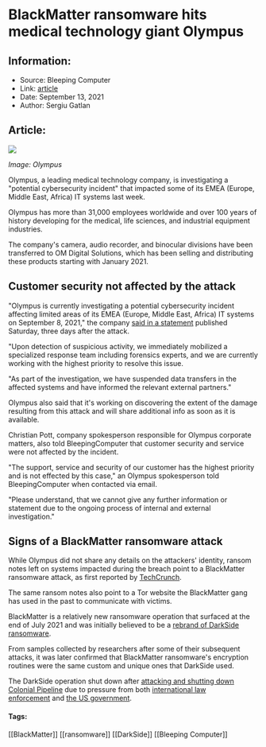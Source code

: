 # BlackMatter ransomware hits medical technology giant Olympus
### 

## Information:
+ Source: Bleeping Computer
+ Link: [article](https://www.bleepingcomputer.com/news/security/blackmatter-ransomware-hits-medical-technology-giant-olympus/)
+ Date: September 13, 2021
+ Author: Sergiu Gatlan


## Article:
![](https://www.bleepstatic.com/content/posts/2021/09/13/Olympus.jpg)


*Image: Olympus*


Olympus, a leading medical technology company, is investigating a "potential cybersecurity incident" that impacted some of its EMEA (Europe, Middle East, Africa) IT systems last week.


Olympus has more than 31,000 employees worldwide and over 100 years of history developing for the medical, life sciences, and industrial equipment industries.


The company's camera, audio recorder, and binocular divisions have been transferred to OM Digital Solutions, which has been selling and distributing these products starting with January 2021.


Customer security not affected by the attack
--------------------------------------------


"Olympus is currently investigating a potential cybersecurity incident affecting limited areas of its EMEA (Europe, Middle East, Africa) IT systems on September 8, 2021," the company [said in a statement](https://www.olympus-global.com/news/2021/an02201.html) published Saturday, three days after the attack.


"Upon detection of suspicious activity, we immediately mobilized a specialized response team including forensics experts, and we are currently working with the highest priority to resolve this issue.


"As part of the investigation, we have suspended data transfers in the affected systems and have informed the relevant external partners."


Olympus also said that it's working on discovering the extent of the damage resulting from this attack and will share additional info as soon as it is available.


Christian Pott, company spokesperson responsible for Olympus corporate matters, also told BleepingComputer that customer security and service were not affected by the incident.


"The support, service and security of our customer has the highest priority and is not effected by this case," an Olympus spokesperson told BleepingComputer when contacted via email.


"Please understand, that we cannot give any further information or statement due to the ongoing process of internal and external investigation."


Signs of a BlackMatter ransomware attack
----------------------------------------


While Olympus did not share any details on the attackers' identity, ransom notes left on systems impacted during the breach point to a BlackMatter ransomware attack, as first reported by [TechCrunch](https://techcrunch.com/2021/09/12/technology-giant-olympus-hit-by-blackmatter-ransomware/).


The same ransom notes also point to a Tor website the BlackMatter gang has used in the past to communicate with victims.


BlackMatter is a relatively new ransomware operation that surfaced at the end of July 2021 and was initially believed to be a [rebrand of DarkSide ransomware](https://www.bleepingcomputer.com/news/security/darkside-ransomware-gang-returns-as-new-blackmatter-operation/).


From samples collected by researchers after some of their subsequent attacks, it was later confirmed that BlackMatter ransomware's encryption routines were the same custom and unique ones that DarkSide used.


The DarkSide operation shut down after [attacking and shutting down Colonial Pipeline](https://www.bleepingcomputer.com/news/security/largest-us-pipeline-shuts-down-operations-after-ransomware-attack/) due to pressure from both [international law enforcement](https://www.bleepingcomputer.com/news/security/interpol-urges-police-to-unite-against-potential-ransomware-pandemic/) and [the US government](https://www.bleepingcomputer.com/news/security/us-warns-of-action-against-ransomware-gangs-if-russia-refuses/).




#### Tags:
[[BlackMatter]] [[ransomware]] [[DarkSide]] [[Bleeping Computer]]
